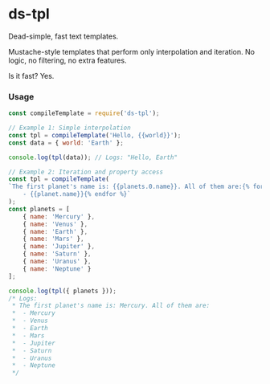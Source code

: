 # ds-tpl

Dead-simple, fast text templates.

Mustache-style templates that perform only interpolation and iteration.
No logic, no filtering, no extra features.

Is it fast? Yes.

### Usage

```javascript
const compileTemplate = require('ds-tpl');

// Example 1: Simple interpolation
const tpl = compileTemplate('Hello, {{world}}');
const data = { world: 'Earth' };

console.log(tpl(data)); // Logs: "Hello, Earth"

// Example 2: Iteration and property access
const tpl = compileTemplate(
`The first planet's name is: {{planets.0.name}}. All of them are:{% for planets as planet %}
    - {{planet.name}}{% endfor %}`
);
const planets = [
    { name: 'Mercury' },
    { name: 'Venus' },
    { name: 'Earth' },
    { name: 'Mars' },
    { name: 'Jupiter' },
    { name: 'Saturn' },
    { name: 'Uranus' },
    { name: 'Neptune' }
];

console.log(tpl({ planets }));
/* Logs:
 * The first planet's name is: Mercury. All of them are:
 *  - Mercury
 *  - Venus
 *  - Earth
 *  - Mars
 *  - Jupiter
 *  - Saturn
 *  - Uranus
 *  - Neptune
 */
```
